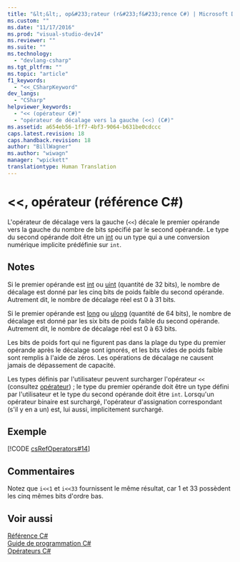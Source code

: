 ```yaml
---
title: "&lt;&lt;, op&#233;rateur (r&#233;f&#233;rence C#) | Microsoft Docs"
ms.custom: ""
ms.date: "11/17/2016"
ms.prod: "visual-studio-dev14"
ms.reviewer: ""
ms.suite: ""
ms.technology: 
  - "devlang-csharp"
ms.tgt_pltfrm: ""
ms.topic: "article"
f1_keywords: 
  - "<<_CSharpKeyword"
dev_langs: 
  - "CSharp"
helpviewer_keywords: 
  - "<< (opérateur C#)"
  - "opérateur de décalage vers la gauche (<<) (C#)"
ms.assetid: a654eb56-1ff7-4bf3-9064-b631be0cdccc
caps.latest.revision: 18
caps.handback.revision: 18
author: "BillWagner"
ms.author: "wiwagn"
manager: "wpickett"
translationtype: Human Translation
---
```

# &lt;&lt;, op&#233;rateur (r&#233;f&#233;rence C#)
L'opérateur de décalage vers la gauche \(`<<`\) décale le premier opérande vers la gauche du nombre de bits spécifié par le second opérande.  Le type du second opérande doit être un [int](../../../csharp/language-reference/keywords/int.md) ou un type qui a une conversion numérique implicite prédéfinie sur `int`.  
  
## Notes  
 Si le premier opérande est [int](../../../csharp/language-reference/keywords/int.md) ou [uint](../../../csharp/language-reference/keywords/uint.md) \(quantité de 32 bits\), le nombre de décalage est donné par les cinq bits de poids faible du second opérande.  Autrement dit, le nombre de décalage réel est 0 à 31 bits.  
  
 Si le premier opérande est [long](../../../csharp/language-reference/keywords/long.md) ou [ulong](../../../csharp/language-reference/keywords/ulong.md) \(quantité de 64 bits\), le nombre de décalage est donné par les six bits de poids faible du second opérande.  Autrement dit, le nombre de décalage réel est 0 à 63 bits.  
  
 Les bits de poids fort qui ne figurent pas dans la plage du type du premier opérande après le décalage sont ignorés, et les bits vides de poids faible sont remplis à l'aide de zéros.  Les opérations de décalage ne causent jamais de dépassement de capacité.  
  
 Les types définis par l'utilisateur peuvent surcharger l'opérateur `<<` \(consultez [opérateur](../../../csharp/language-reference/keywords/operator.md)\) ; le type du premier opérande doit être un type défini par l'utilisateur et le type du second opérande doit être `int`.  Lorsqu'un opérateur binaire est surchargé, l'opérateur d'assignation correspondant \(s'il y en a un\) est, lui aussi, implicitement surchargé.  
  
## Exemple  
 [!CODE [csRefOperators#14](../CodeSnippet/VS_Snippets_VBCSharp/csrefOperators#14)]  
  
## Commentaires  
 Notez que `i<<1` et `i<<33` fournissent le même résultat, car 1 et 33 possèdent les cinq mêmes bits d'ordre bas.  
  
## Voir aussi  
 [Référence C\#](../../../csharp/language-reference/index.md)   
 [Guide de programmation C\#](../../../csharp/programming-guide/index.md)   
 [Opérateurs C\#](../../../csharp/language-reference/operators/index.md)